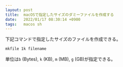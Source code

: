 ```yaml
---
layout: post
title:  macOSで指定したサイズのダミーファイルを作成する
date:   2022/01/17 08:30:14 +0900
tags:   macos sh
---
```


下記コマンドで指定したサイズのファイルを作成できる。

```sh
mkfile 1k filename
```

単位は`b` (Bytes), `k` (KB), `m` (MB), `g` (GB)が指定できる。
